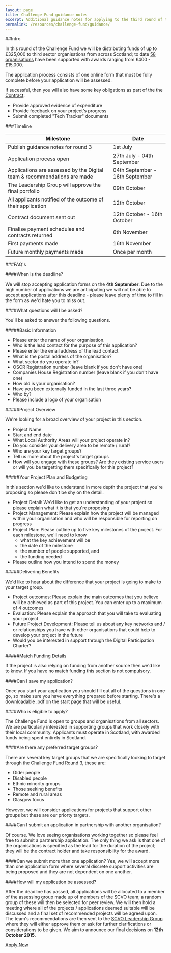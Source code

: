 ```yaml
---
layout: page
title: Challenge Fund guidance notes
excerpt: Additional guidance notes for applying to the third round of the Digital Participation Challenge Fund which is supporting digital inclusion projects across Scotland.
permalink: /resources/challenge-fund/guidance/
---
```

 
##Intro
 
In this round of the Challenge Fund we will be distributing funds of up to £325,000 to third sector organisations from across Scotland; to date <a href="/projects">58 organisations</a> have been supported with awards ranging from £400 - £15,000.

The application process consists of one online form that must be fully complete before your application will be assessed.

If sucessful, then you will also have some key obligations as part of the the <a href="/files/Challenge Fund Contract.pdf">Contract</a>:
<ul>
	<li>Provide approved evidence of expenditure</li>
	<li>Provide feedback on your project's progress</li>
	<li>Submit completed "Tech Tracker" documents</li>
</ul>

###Timeline
 
<table class="table table-bordered">
<thead>
      <tr>
        <th>Milestone</th>
        <th>Date</th>
      </tr>
    </thead>
    <tbody>
      <tr>
        <td class="success col-md-6">Publish guidance notes for round 3</td>
        <td>1st July</td>
      </tr>
      <tr>
      <td class="col-md-6">Application process open</td>
        <td class="success">27th July - 04th September</td>
      </tr>
                  <tr>
      <td class="col-md-6">Applications are assessed by the Digital team & recommendations are made</td>
        <td>04th September - 16th September</td>
      </tr>
                                <tr>
      <td class="col-md-6">The Leadership Group will approve the final portfolio</td>
        <td>09th October</td>
      </tr>
                                <tr>
      <td class="col-md-6">All applicants notified of the outcome of their application</td>
        <td>12th October</td>
      </tr>
       <tr>
        <td class="col-md-6">Contract document sent out</td>
        <td>12th October - 16th October</td>
      </tr>
      <tr>
      <td class="col-md-6">Finalise payment schedules and contracts returned</td>
        <td>6th November</td>
      </tr>
                  <tr>
      <td class="col-md-6">First payments made</td>
        <td>16th November</td>
      </tr>
                                <tr>
      <td class="col-md-6">Future monthly payments made</td>
        <td>Once per month</td>
      </tr>
      </tbody>
</table>
 
###FAQ's

####When is the deadline?

We will stop accepting application forms on the **4th September**.  Due to the high number of applications we are anticipating we will not be able to accept applications after this deadline - please leave plenty of time to fill in the form as we'd hate you to miss out.

####What questions will I be asked?

You'll be asked to answer the following questions.

#####Basic Information

<ul>
  <li>Please enter the name of your organisation.</li>	
  <li>Who is the lead contact for the purpose of this application?</li>
  <li>Please enter the email address of the lead contact</li>
  <li>What is the postal address of the organisation?</li>
  <li>What sector do you operate in?</li>
  <li>OSCR Registration number (leave blank if you don't have one)</li>
  <li>Companies House Registration number (leave blank if you don't have one)</li>
  <li>How old is your organisation?</li>
  <li>Have you been externally funded in the last three years?</li>
  <li>Who by?</li>
  <li>Please include a logo of your organisation</li>
</ul>

#####Project Overview

We're looking for a broad overview of your project in this section.
<ul>
  <li>Project Name</li>
  <li>Start and end date</li>
  <li>What Local Authority Areas will your project operate in?</li>
  <li>Do you consider your delivery area to be remote / rural?</li>
  <li>Who are your key target groups?</li>
  <li>Tell us more about the project's target groups</li>
  <li>How will you engage with these groups? Are they existing service users or will you be targetting them specifically for this project?</li>
</ul>

#####Your Project Plan and Budgeting

In this section we'd like to understand in more depth the project that you're proposing so please don't be shy on the detail.
<ul>
  <li>Project Detail: We'd like to get an understanding of your project so please explain what it is that you're proposing</li>	
  <li>Project Management: Please explain how the project will be managed within your organisation and who will be responsible for reporting on progress</li>
  <li>Project Plan: Please outline up to five key milestones of the project. For each milestone, we'll need to know 
  	<ul>
  		<li>what the key achievement will be</li>
  		<li>the date of the milestone</li>
  		<li>the number of people supported, and</li>
  		<li>the funding needed</li>
  	</ul>
  </li>
  <li>Please outline how you intend to spend the money</li>
</ul>

#####Delivering Benefits

We'd like to hear about the difference that your project is going to make to your target group.
<ul>
  <li>Project outcomes: Please explain the main outcomes that you believe will be achieved as part of this project. You can enter up to a maximum of 4 outcomes</li>
  <li>Evaluation: Please explain the approach that you will take to evaluating your project</li>
  <li>Future Project Development: Please tell us about any key networks and / or relationships you have with other organisations that could help to develop your project in the future</li>
  <li>Would you be interested in support through the Digital Participation Charter?</li> 
</ul>

#####Match Funding Details

If the project is also relying on funding from another source then we'd like to know. If you have no match funding this section is not compulsory.

####Can I save my application?

Once you start your application you should fill out all of the questions in one go, so make sure you have everything prepared before starting.  There's a downloadable .pdf on the start page that will be useful.
 
####Who is eligible to apply?
  
The Challenge Fund is open to groups and organisations from all sectors. We are particularly interested in supporting groups that work closely with their local community. Applicants must operate in Scotland, with awarded funds being spent entirely in Scotland.  

####Are there any preferred target groups?

There are several key target groups that we are specifically looking to target through the Challenge Fund Round 3, these are:
<ul>
  <li>Older people</li>
  <li>Disabled people</li>
  <li>Ethnic minority groups</li>
  <li>Those seeking benefits</li>
  <li>Remote and rural areas</li>
  <li>Glasgow focus</li>	
</ul>

However, we will consider applications for projects that support other groups but these are our priorty targets.

####Can I submit an application in partnership with another organisation?

Of course.  We love seeing organisations working together so please feel free to submit a partnership application.  The only thing we ask is that one of the organisations is specified as the lead for the duration of the project; they will be the contract holder and take responsibility for the award.
  
####Can we submit more than one application?
Yes, we will accept more than one application form where several discrete support activities are being proposed and they are not dependent on one another.

####How will my application be assessed?

After the deadline has passed, all applications will be allocated to a member of the assessing group made up of members of the SCVO team; a random group of these will then be selected for peer review.  We will then hold a meeting where all of the projects / applications deemed suitable will be discussed and a final set of recommended projects will be agreed upon.  The team's recommendations are then sent to the [SCVO Leadership Group](http://digital.scvo.org.uk/about/board/) where they will either approve them or ask for further clarifications or considerations to be given.  We aim to announce our final decisions on **12th October 2015**.

<a href="/ChallengeFundForms/Forms/Welcome.html" class="btn btn-primary btn-lg">Apply Now</a>
